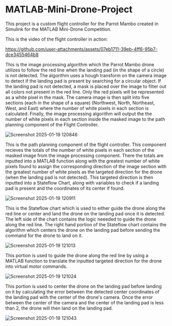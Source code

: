 # MATLAB-Mini-Drone-Project

This project is a custom flight controller for the Parrot Mambo created in Simulink for the MATLAB Mini-Drone Competition.

This is the video of the flight controller in action:

https://github.com/user-attachments/assets/07eb1711-39eb-4ff6-95b7-dce3455464b8

This is the image processing algorithm which the Parrot Mambo drone utilizes to follow the red line when the landing pad (in the shape of a circle) is not detected. The algorithm uses a hough transform on the camera image to detect if the landing pad is present by searching for a circular object. If the landing pad is not detected, a mask is placed over the image to filter out all colors not present in the red line. Only the red pixels will be represented as a white pixel in the mask. The camera image is then split into five sections (each in the shape of a square) (Northwest, North, Northeast, West, and East) where the number of white pixels in each section is calculated. Finally, the image processing algorithm will output the the number of white pixels in each section inside the masked image to the path planning component of the Flight Controller.

![Screenshot 2025-01-19 120846](https://github.com/user-attachments/assets/44433096-a6ad-43ed-bf66-f2e9190402c1)

This is the path planning component of the flight controller. This component recieves the totals of the number of white pixels in each section of the masked image from the image processing component. There the totals are inputted into a MATLAB function along with the greatest number of white pixels found to assign the corresponding direction of the image section with the greatest number of white pixels as the targeted direction for the drone (when the landing pad is not detected). This targeted direction is then inputted into a Stateflow Chart, along with variables to check if a landing pad is present and the coordinates of its center if found.

![Screenshot 2025-01-19 120911](https://github.com/user-attachments/assets/1a7bca82-bd58-4587-a0d1-cab7627c7fb0)

This is the Stateflow chart which is used to either guide the drone along the red line or center and land the drone on the landing pad once it is detected. The left side of the chart contains the logic neeeded to guide the drone along the red line. The right hand portion of the Stateflow chart contains the algorithm which centers the drone on the landing pad before sending the command for the drone to land on it.

![Screenshot 2025-01-19 121013](https://github.com/user-attachments/assets/223d6b4c-89f6-40db-b4dd-8a678bd22094)

This portion is used to guide the drone along the red line by using a MATLAB function to translate the inputted targeted direction for the drone into virtual motor commands.

![Screenshot 2025-01-19 121024](https://github.com/user-attachments/assets/f009d3d4-bd8f-4aca-b6ff-d496a0f2068b)

This portion is used to center the drone on the landing pad before landing on it by calculating the error between the detected center coordinates of the landing pad with the center of the drone's camera. Once the error between the center of the camera and the center of the landing pad is less than 2, the drone will then land on the landing pad.

![Screenshot 2025-01-19 121043](https://github.com/user-attachments/assets/9e451cfe-dc04-4699-938f-8e590a98e068)
